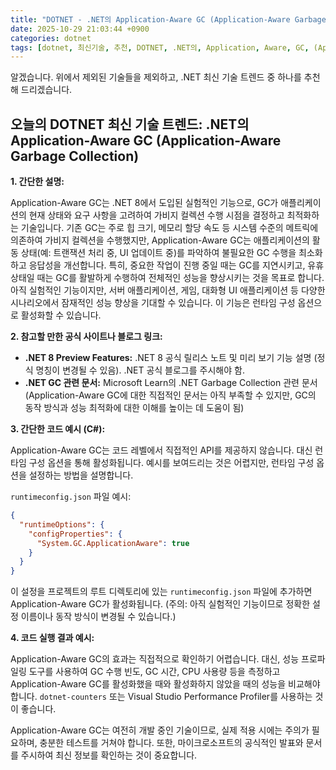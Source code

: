 ```yaml
---
title: "DOTNET - .NET의 Application-Aware GC (Application-Aware Garbage Collection)"
date: 2025-10-29 21:03:44 +0900
categories: dotnet
tags: [dotnet, 최신기술, 추천, DOTNET, .NET의, Application, Aware, GC, (Application, Garbage, Collection)]
---
```


알겠습니다. 위에서 제외된 기술들을 제외하고, .NET 최신 기술 트렌드 중 하나를 추천해 드리겠습니다.

## 오늘의 DOTNET 최신 기술 트렌드: **.NET의 Application-Aware GC (Application-Aware Garbage Collection)**

**1. 간단한 설명:**

Application-Aware GC는 .NET 8에서 도입된 실험적인 기능으로, GC가 애플리케이션의 현재 상태와 요구 사항을 고려하여 가비지 컬렉션 수행 시점을 결정하고 최적화하는 기술입니다. 기존 GC는 주로 힙 크기, 메모리 할당 속도 등 시스템 수준의 메트릭에 의존하여 가비지 컬렉션을 수행했지만, Application-Aware GC는 애플리케이션의 활동 상태(예: 트랜잭션 처리 중, UI 업데이트 중)를 파악하여 불필요한 GC 수행을 최소화하고 응답성을 개선합니다. 특히, 중요한 작업이 진행 중일 때는 GC를 지연시키고, 유휴 상태일 때는 GC를 활발하게 수행하여 전체적인 성능을 향상시키는 것을 목표로 합니다. 아직 실험적인 기능이지만, 서버 애플리케이션, 게임, 대화형 UI 애플리케이션 등 다양한 시나리오에서 잠재적인 성능 향상을 기대할 수 있습니다. 이 기능은 런타임 구성 옵션으로 활성화할 수 있습니다.

**2. 참고할 만한 공식 사이트나 블로그 링크:**

*   **.NET 8 Preview Features:** .NET 8 공식 릴리스 노트 및 미리 보기 기능 설명 (정식 명칭이 변경될 수 있음). .NET 공식 블로그를 주시해야 함.
*   **.NET GC 관련 문서:** Microsoft Learn의 .NET Garbage Collection 관련 문서 (Application-Aware GC에 대한 직접적인 문서는 아직 부족할 수 있지만, GC의 동작 방식과 성능 최적화에 대한 이해를 높이는 데 도움이 됨)

**3. 간단한 코드 예시 (C#):**

Application-Aware GC는 코드 레벨에서 직접적인 API를 제공하지 않습니다.  대신 런타임 구성 옵션을 통해 활성화됩니다.  예시를 보여드리는 것은 어렵지만, 런타임 구성 옵션을 설정하는 방법을 설명합니다.

`runtimeconfig.json` 파일 예시:

```json
{
  "runtimeOptions": {
    "configProperties": {
      "System.GC.ApplicationAware": true
    }
  }
}
```

이 설정을 프로젝트의 루트 디렉토리에 있는 `runtimeconfig.json` 파일에 추가하면 Application-Aware GC가 활성화됩니다. (주의: 아직 실험적인 기능이므로 정확한 설정 이름이나 동작 방식이 변경될 수 있습니다.)

**4. 코드 실행 결과 예시:**

Application-Aware GC의 효과는 직접적으로 확인하기 어렵습니다. 대신, 성능 프로파일링 도구를 사용하여 GC 수행 빈도, GC 시간, CPU 사용량 등을 측정하고 Application-Aware GC를 활성화했을 때와 활성화하지 않았을 때의 성능을 비교해야 합니다.  `dotnet-counters` 또는 Visual Studio Performance Profiler를 사용하는 것이 좋습니다.

Application-Aware GC는 여전히 개발 중인 기술이므로, 실제 적용 시에는 주의가 필요하며, 충분한 테스트를 거쳐야 합니다. 또한, 마이크로소프트의 공식적인 발표와 문서를 주시하여 최신 정보를 확인하는 것이 중요합니다.


